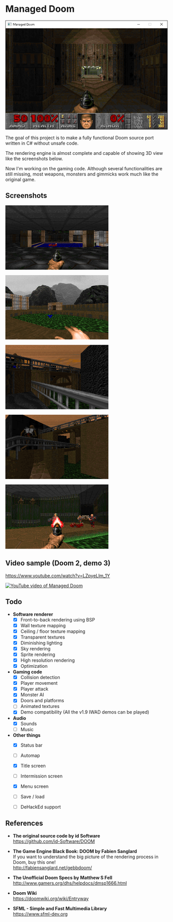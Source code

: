 # Managed Doom

![Managed Doom](screenshots/window.png)

The goal of this project is to make a fully functional Doom source port written in C# without unsafe code.  

The rendering engine is almost complete and capable of showing 3D view like the screenshots below.  

Now I'm working on the gaming code. Although several functionalities are still missing, most weapons, monsters and gimmicks work much like the original game.  



## Screenshots

![E1M1 start](screenshots/doom-e1m1-start.png)

![E1M1 outside](screenshots/doom-e1m1-outside.png)

![A fake 3D bridge in Requiem MAP13](screenshots/requiem-map13-bridge1.png)

![Another 3D bridge](screenshots/requiem-map13-bridge2.png)

![Slime trail](screenshots/doom-e1m1-slime.png)



## Video sample (Doom 2, demo 3)

https://www.youtube.com/watch?v=LZpyeLlm_1Y  

[![YouTube video of Managed Doom](https://img.youtube.com/vi/LZpyeLlm_1Y/0.jpg)](https://www.youtube.com/watch?v=LZpyeLlm_1Y)



## Todo

- __Software renderer__  
    * [x] Front-to-back rendering using BSP
    * [x] Wall texture mapping
    * [x] Ceiling / floor texture mapping
    * [x] Transparent textures
    * [x] Diminishing lighting
    * [x] Sky rendering
    * [x] Sprite rendering
    * [x] High resolution rendering
    * [x] Optimization

- __Gaming code__
    * [x] Collision detection
    * [x] Player movement
    * [x] Player attack
    * [x] Monster AI
    * [x] Doors and platforms
    * [ ] Animated textures
    * [x] Demo compatibility (All the v1.9 IWAD demos can be played)

- __Audio__
    * [x] Sounds
    * [ ] Music

- __Other things__
    * [x] Status bar
    * [ ] Automap
    * [x] Title screen
    * [ ] Intermission screen
    * [x] Menu screen
    * [ ] Save / load
    * [ ] DeHackEd support



## References

- __The original source code by id Software__  
https://github.com/id-Software/DOOM

- __The Game Engine Black Book: DOOM by Fabien Sanglard__  
If you want to understand the big picture of the rendering process in Doom, buy this one!  
http://fabiensanglard.net/gebbdoom/

- __The Unofficial Doom Specs by Matthew S Fell__  
http://www.gamers.org/dhs/helpdocs/dmsp1666.html

- __Doom Wiki__  
https://doomwiki.org/wiki/Entryway

- __SFML - Simple and Fast Multimedia Library__  
https://www.sfml-dev.org
